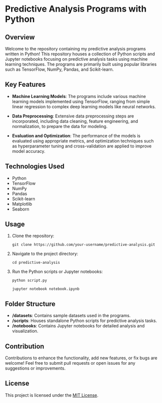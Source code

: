 # Predictive Analysis Programs with Python

## Overview

Welcome to the repository containing my predictive analysis programs written in Python! This repository houses a collection of Python scripts and Jupyter notebooks focusing on predictive analysis tasks using machine learning techniques. The programs are primarily built using popular libraries such as TensorFlow, NumPy, Pandas, and Scikit-learn.

## Key Features

- **Machine Learning Models**: The programs include various machine learning models implemented using TensorFlow, ranging from simple linear regression to complex deep learning models like neural networks.

- **Data Preprocessing**: Extensive data preprocessing steps are incorporated, including data cleaning, feature engineering, and normalization, to prepare the data for modeling.

- **Evaluation and Optimization**: The performance of the models is evaluated using appropriate metrics, and optimization techniques such as hyperparameter tuning and cross-validation are applied to improve model accuracy.

## Technologies Used

- Python
- TensorFlow
- NumPy
- Pandas
- Scikit-learn
- Matplotlib
- Seaborn

## Usage

1. Clone the repository:

    ```
    git clone https://github.com/your-username/predictive-analysis.git
    ```

2. Navigate to the project directory:

    ```
    cd predictive-analysis
    ```

3. Run the Python scripts or Jupyter notebooks:

    ```
    python script.py
    ```

    ```
    jupyter notebook notebook.ipynb
    ```

## Folder Structure

- **/datasets**: Contains sample datasets used in the programs.
- **/scripts**: Houses standalone Python scripts for predictive analysis tasks.
- **/notebooks**: Contains Jupyter notebooks for detailed analysis and visualization.

## Contribution

Contributions to enhance the functionality, add new features, or fix bugs are welcome! Feel free to submit pull requests or open issues for any suggestions or improvements.

## License

This project is licensed under the [MIT License](LICENSE).
